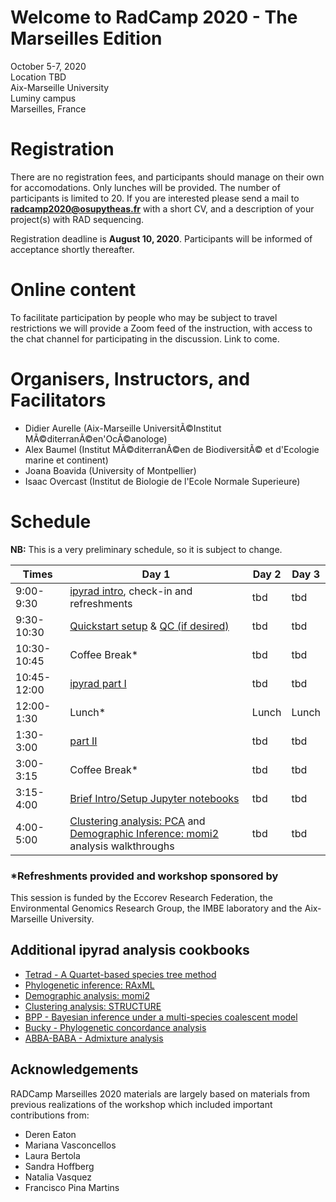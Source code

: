 # Welcome to RadCamp 2020 - The Marseilles Edition

October 5-7, 2020  
Location TBD  
Aix-Marseille University  
Luminy campus  
Marseilles, France

# Registration
There are no registration fees, and participants should manage on their own
for accomodations. Only lunches will be provided. The number of participants
is limited to 20. If you are interested please send a mail to
**radcamp2020@osupytheas.fr** with a short CV, and a description of your project(s)
with RAD sequencing.

Registration deadline is **August 10, 2020**. Participants will be informed of
acceptance shortly thereafter.

# Online content
To facilitate participation by people who may be subject to travel
restrictions we will provide a Zoom feed of the instruction, with access
to the chat channel for participating in the discussion. Link to come.

# Organisers, Instructors, and Facilitators

  - Didier Aurelle (Aix-Marseille UniversitÃ©Institut MÃ©diterranÃ©en'OcÃ©anologe)
  - Alex Baumel (Institut MÃ©diterranÃ©en de BiodiversitÃ© et d'Ecologie marine et continent)
  - Joana Boavida (University of Montpellier)
  - Isaac Overcast (Institut de Biologie de l'Ecole Normale Superieure)

# Schedule

__NB:__ This is a very preliminary schedule, so it is subject to change.

Times           | Day 1 | Day 2 | Day 3 |
-----           | ------ | ------ | ------ |
9:00-9:30       | [ipyrad intro](00_Intro_RAD.md), check-in and refreshments | tbd | tbd |
9:30-10:30      | [Quickstart setup](ipyrad_Install_Quickstart.md) & [QC (if desired)](01_setup_qc.md) | tbd | tbd |
10:30-10:45     | Coffee Break\* | tbd | tbd |
10:45-12:00       | [ipyrad part I](02_ipyrad_partI_CLI.md) | tbd | tbd |
12:00-1:30     | Lunch\* | Lunch | Lunch |
1:30-3:00       | [part II](03_ipyrad_partII_CLI.md) | tbd | tbd |
3:00-3:15     | Coffee Break\* | tbd | tbd |
3:15-4:00      | [Brief Intro/Setup Jupyter notebooks](Jupyter_Notebook_Setup.md) | tbd | tbd |
4:00-5:00     | [Clustering analysis: PCA](04_PCA_API.md) and [Demographic Inference: momi2](07_momi2_API.md) analysis walkthroughs | tbd | tbd |

### \*Refreshments provided and workshop sponsored by 
This session is funded by the Eccorev Research Federation, the Environmental
Genomics Research Group, the IMBE laboratory and the Aix-Marseille University.

## Additional ipyrad analysis cookbooks
* [Tetrad - A Quartet-based species tree method](https://nbviewer.jupyter.org/github/dereneaton/ipyrad/blob/master/tests/cookbook-tetrad.ipynb)
* [Phylogenetic inference: RAxML](06_RAxML_API.md)
* [Demographic analysis: momi2](07_momi2_API.md)
* [Clustering analysis: STRUCTURE](05_STRUCTURE_API.md)
* [BPP - Bayesian inference under a multi-species coalescent model](https://nbviewer.jupyter.org/github/dereneaton/ipyrad/blob/master/tests/cookbook-bpp-species-delimitation.ipynb)
* [Bucky - Phylogenetic concordance analysis](https://nbviewer.jupyter.org/github/dereneaton/ipyrad/blob/master/tests/cookbook-bucky.ipynb)
* [ABBA-BABA - Admixture analysis](https://nbviewer.jupyter.org/github/dereneaton/ipyrad/blob/master/tests/cookbook-abba-baba.ipynb)

## Acknowledgements
RADCamp Marseilles 2020 materials are largely based on materials from previous
realizations of the workshop which included important contributions from:
* Deren Eaton
* Mariana Vasconcellos
* Laura Bertola
* Sandra Hoffberg
* Natalia Vasquez
* Francisco Pina Martins
